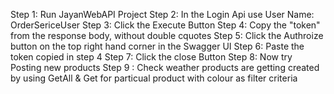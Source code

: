 Step 1: Run JayanWebAPI Project
Step 2: In the Login Api use User Name: OrderSericeUser
Step 3: Click the Execute Button
Step 4: Copy the "token" from the response body, without double cquotes
Step 5: Click the Authroize button on the top right hand corner in the Swagger UI
Step 6: Paste the token copied in step 4
Step 7: Click the close Button
Step 8: Now try Posting new products
Step 9 : Check weather products are getting created by using GetAll & Get for particual product with colour as filter criteria
